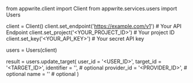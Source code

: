 from appwrite.client import Client
from appwrite.services.users import Users

client = Client()
client.set_endpoint('https://example.com/v1') # Your API Endpoint
client.set_project('<YOUR_PROJECT_ID>') # Your project ID
client.set_key('<YOUR_API_KEY>') # Your secret API key

users = Users(client)

result = users.update_target(
    user_id = '<USER_ID>',
    target_id = '<TARGET_ID>',
    identifier = '<IDENTIFIER>', # optional
    provider_id = '<PROVIDER_ID>', # optional
    name = '<NAME>' # optional
)

